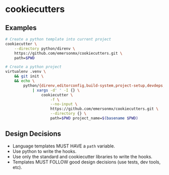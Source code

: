 # cookiecutters

## Examples

```sh
# Create a python template into current project
cookiecutter \
    --directory python/direnv \
    https://github.com/emersonmx/cookiecutters.git \
    path=$PWD
```

```sh
# Create a python project
virtualenv .venv \
    && git init \
    && echo \
        python/{direnv,editorconfig,build-system,project-setup,devdeps,pre-commit,isort,black,flake8,mypy,vulture} \
            | xargs -d' ' -I {} \
                cookiecutter \
                    -f \
                    --no-input \
                    https://github.com/emersonmx/cookiecutters.git \
                    --directory {} \
                    path=$PWD project_name=$(basename $PWD)
```

## Design Decisions

- Language templates MUST HAVE a `path` variable.
- Use python to write the hooks.
- Use only the standard and cookiecutter libraries to write the hooks.
- Templates MUST FOLLOW good design decisions (use tests, dev tools, etc).
